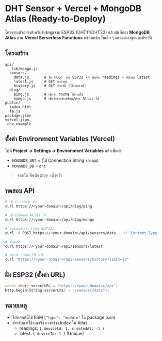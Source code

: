 
# DHT Sensor + Vercel + MongoDB Atlas (Ready-to-Deploy)

โครงงานตัวอย่างสำหรับรับข้อมูลจาก ESP32 (DHT11/DHT22) แล้วบันทึกลง **MongoDB Atlas** ผ่าน **Vercel Serverless Functions** พร้อมหน้าเว็บเล็ก ๆ แสดงค่าล่าสุดและประวัติ

## โครงสร้าง
```
api/
  _lib/mongo.js
  sensors/
    data.js       # รับ POST จาก ESP32 -> บันทึก readings + อัปเดต latest
    latest.js     # GET ค่าล่าสุด
    history.js    # GET ประวัติ (ใช้ทำกราฟ)
  diag/
    ping.js       # เช็กว่า route ใช้งานได้
    mongo.js      # เช็กว่าสามารถเขียน/อ่าน Atlas ได้
public/
  index.html
  fe.js
package.json
vercel.json
.env.example
```

## ตั้งค่า Environment Variables (Vercel)
ไปที่ **Project → Settings → Environment Variables** แล้วเพิ่มค่า:
- `MONGODB_URI` = (ใส่ Connection String ของคุณ)
- `MONGODB_DB`  = `dht`

> จากนั้น Redeploy หนึ่งครั้ง

## ทดสอบ API
```bash
# เช็กว่า route ติด
curl https://<your-domain>/api/diag/ping

# เช็กว่าเชื่อมต่อ Atlas ได้
curl https://<your-domain>/api/diag/mongo

# ส่งข้อมูลจำลอง (แทน ESP32)
curl -X POST https://<your-domain>/api/sensors/data   -H "Content-Type: application/json"   -d '{"deviceId":"ESP32-DHT11-001","sensorData":{"temperature":26.1,"humidity":67,"source":"curl"}}'

# ค่าล่าสุด
curl https://<your-domain>/api/sensors/latest

# ประวัติ (ล่าสุด 10 ค่า)
curl "https://<your-domain>/api/sensors/history?limit=10"
```

## ฝั่ง ESP32 (ตั้งค่า URL)
```cpp
const char* serverURL = "https://<your-domain>/api";
http.begin(String(serverURL) + "/sensors/data");
```

## หมายเหตุ
- โปรเจกต์นี้ใช้ ESM (`"type": "module"` ใน package.json)
- สำหรับการใช้งานจริง ควรสร้าง Index ใน Atlas:
  - readings: `{ deviceId: 1, createdAt: -1 }`
  - latest: `{ deviceId: 1 }` (Unique)

